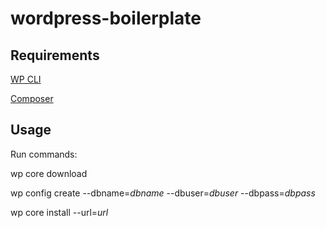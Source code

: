 # wordpress-boilerplate

## Requirements

[WP CLI](https://wp-cli.org/)

[Composer](https://getcomposer.org/)

## Usage

Run commands:

wp core download

wp config create --dbname=*dbname* --dbuser=*dbuser* --dbpass=*dbpass*

wp core install --url=*url*

